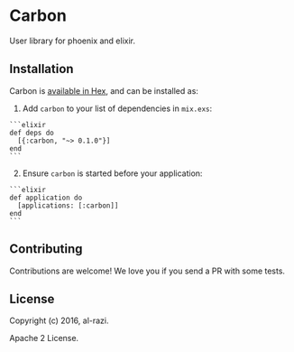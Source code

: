 # Carbon

User library for phoenix and elixir.

## Installation

Carbon is [available in Hex](https://hex.pm/packages/carbon), and can be installed as:

  1. Add `carbon` to your list of dependencies in `mix.exs`:

    ```elixir
    def deps do
      [{:carbon, "~> 0.1.0"}]
    end
    ```

  2. Ensure `carbon` is started before your application:

    ```elixir
    def application do
      [applications: [:carbon]]
    end
    ```

## Contributing

Contributions are welcome! We love you if you send a PR with some tests.

## License

Copyright (c) 2016, al-razi.

Apache 2 License.